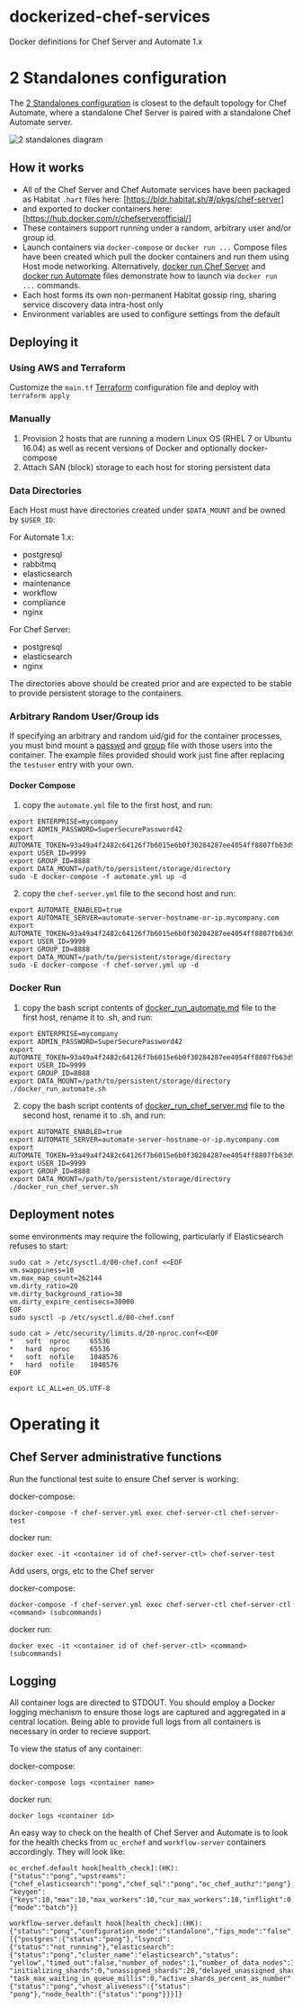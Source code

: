 # dockerized-chef-services
Docker definitions for Chef Server and Automate 1.x

# 2 Standalones configuration

The [2 Standalones configuration](https://github.com/chef-customers/dockerized-chef-services/tree/master/2-standalones) is closest to the default topology for Chef Automate, where a standalone Chef Server is paired with a standalone Chef Automate server.

![2 standalones diagram](https://www.lucidchart.com/publicSegments/view/4f01dc86-c34a-49a9-b619-f3d1056e7a41/image.png)

## How it works

* All of the Chef Server and Chef Automate services have been packaged as Habitat `.hart` files here: [https://bldr.habitat.sh/#/pkgs/chef-server]
* and exported to docker containers here:  [https://hub.docker.com/r/chefserverofficial/]
* These containers support running under a random, arbitrary user and/or group id.
* Launch containers via `docker-compose` or `docker run ...`  Compose files have been created which pull the docker containers and run them using Host mode networking. Alternatively, [docker run Chef Server](https://github.com/chef-customers/dockerized-chef-services/tree/master/docker_run_chef_server.md) and [docker run Automate](https://github.com/chef-customers/dockerized-chef-services/tree/master/docker_run_automate.md) files demonstrate how to launch via `docker run ...` commands.
* Each host forms its own non-permanent Habitat gossip ring, sharing service discovery data intra-host only
* Environment variables are used to configure settings from the default

## Deploying it

### Using AWS and Terraform

Customize the `main.tf` [Terraform](terraform.io) configuration file and deploy with `terraform apply`

### Manually

1. Provision 2 hosts that are running a modern Linux OS (RHEL 7 or Ubuntu 16.04) as well as recent versions of Docker and optionally docker-compose
2. Attach SAN (block) storage to each host for storing persistent data

### Data Directories

Each Host must have directories created under `$DATA_MOUNT` and be owned by `$USER_ID`:

For Automate 1.x:

* postgresql
* rabbitmq
* elasticsearch
* maintenance
* workflow
* compliance
* nginx

For Chef Server:

* postgresql
* elasticsearch
* nginx

The directories above should be created prior and are expected to be stable to provide persistent storage to the containers.

### Arbitrary Random User/Group ids

If specifying an arbitrary and random uid/gid for the container processes,
you must bind mount a [passwd](passwd_example.md) and [group](group_example.md) file with those users into the container.
The example files provided should work just fine after replacing the `testuser` entry with your own.

#### Docker Compose
1. copy the `automate.yml` file to the first host, and run:
```
export ENTERPRISE=mycompany
export ADMIN_PASSWORD=SuperSecurePassword42
export AUTOMATE_TOKEN=93a49a4f2482c64126f7b6015e6b0f30284287ee4054ff8807fb63d9cbd1c506
export USER_ID=9999
export GROUP_ID=8888
export DATA_MOUNT=/path/to/persistent/storage/directory
sudo -E docker-compose -f automate.yml up -d
```
2. copy the `chef-server.yml` file to the second host and run:
```
export AUTOMATE_ENABLED=true
export AUTOMATE_SERVER=automate-server-hostname-or-ip.mycompany.com
export AUTOMATE_TOKEN=93a49a4f2482c64126f7b6015e6b0f30284287ee4054ff8807fb63d9cbd1c506
export USER_ID=9999
export GROUP_ID=8888
export DATA_MOUNT=/path/to/persistent/storage/directory
sudo -E docker-compose -f chef-server.yml up -d
```

### Docker Run
1. copy the bash script contents of [docker_run_automate.md](docker_run_automate.md) file to the first host, rename it to .sh, and run:
```
export ENTERPRISE=mycompany
export ADMIN_PASSWORD=SuperSecurePassword42
export AUTOMATE_TOKEN=93a49a4f2482c64126f7b6015e6b0f30284287ee4054ff8807fb63d9cbd1c506
export USER_ID=9999
export GROUP_ID=8888
export DATA_MOUNT=/path/to/persistent/storage/directory
./docker_run_automate.sh
```
2. copy the bash script contents of [docker_run_chef_server.md](docker_run_chef_server.md) file to the second host, rename it to .sh, and run:
```
export AUTOMATE_ENABLED=true
export AUTOMATE_SERVER=automate-server-hostname-or-ip.mycompany.com
export AUTOMATE_TOKEN=93a49a4f2482c64126f7b6015e6b0f30284287ee4054ff8807fb63d9cbd1c506
export USER_ID=9999
export GROUP_ID=8888
export DATA_MOUNT=/path/to/persistent/storage/directory
./docker_run_chef_server.sh
```

## Deployment notes

some environments may require the following, particularly if Elasticsearch refuses to start:
```
sudo cat > /etc/sysctl.d/00-chef.conf <<EOF
vm.swappiness=10
vm.max_map_count=262144
vm.dirty_ratio=20
vm.dirty_background_ratio=30
vm.dirty_expire_centisecs=30000
EOF
sudo sysctl -p /etc/sysctl.d/00-chef.conf

sudo cat > /etc/security/limits.d/20-nproc.conf<<EOF
*   soft  nproc     65536
*   hard  nproc     65536
*   soft  nofile    1048576
*   hard  nofile    1048576
EOF

export LC_ALL=en_US.UTF-8
```


# Operating it

## Chef Server administrative functions

Run the functional test suite to ensure Chef server is working:

docker-compose:

```
docker-compose -f chef-server.yml exec chef-server-ctl chef-server-test
```

docker run:

```
docker exec -it <container id of chef-server-ctl> chef-server-test
```

Add users, orgs, etc to the Chef server

docker-compose:

```
docker-compose -f chef-server.yml exec chef-server-ctl chef-server-ctl <command> (subcommands)
```

docker run:

```
docker exec -it <container id of chef-server-ctl> <command> (subcommands)
```

## Logging
All container logs are directed to STDOUT. You should employ a Docker logging mechanism to ensure those logs are captured and aggregated in a central location. Being able to provide full logs from all containers is necessary in order to recieve support.

To view the status of any container:

docker-compose:

```
docker-compose logs <container name>
```

docker run:

```
docker logs <container id>
```

An easy way to check on the health of Chef Server and Automate is to look for the health checks from `oc_erchef` and `workflow-server` containers accordingly. They will look like:

```
oc_erchef.default hook[health_check]:(HK): {"status":"pong","upstreams":{"chef_elasticsearch":"pong","chef_sql":"pong","oc_chef_authz":"pong"},
"keygen":{"keys":10,"max":10,"max_workers":10,"cur_max_workers":10,"inflight":0,"avail_workers":10,"start_size":0},"indexing":{"mode":"batch"}}
```

```
workflow-server.default hook[health_check]:(HK): {"status":"pong","configuration_mode":"standalone","fips_mode":"false","upstreams":
[{"postgres":{"status":"pong"},"lsyncd":{"status":"not_running"},"elasticsearch":{"status":"pong","cluster_name":"elasticsearch","status":
"yellow","timed_out":false,"number_of_nodes":1,"number_of_data_nodes":1,"active_primary_shards":20,"active_shards":20,"relocating_shards":0,
"initializing_shards":0,"unassigned_shards":20,"delayed_unassigned_shards":0,"number_of_pending_tasks":0,"number_of_in_flight_fetch":0,
"task_max_waiting_in_queue_millis":0,"active_shards_percent_as_number":50.0},"rabbitmq":{"status":"pong","vhost_aliveness":{"status":
"pong"},"node_health":{"status":"pong"}}}]}
```
